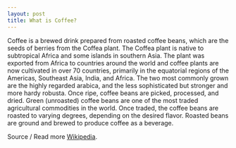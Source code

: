 ```yaml
---
layout: post
title: What is Coffee?
---
```

Coffee is a brewed drink prepared from roasted coffee beans, which are the seeds of berries from the Coffea plant. The Coffea plant is native to subtropical Africa and some islands in southern Asia. The plant was exported from Africa to countries around the world and coffee plants are now cultivated in over 70 countries, primarily in the equatorial regions of the Americas, Southeast Asia, India, and Africa. The two most commonly grown are the highly regarded arabica, and the less sophisticated but stronger and more hardy robusta. Once ripe, coffee beans are picked, processed, and dried. Green (unroasted) coffee beans are one of the most traded agricultural commodities in the world. Once traded, the coffee beans are roasted to varying degrees, depending on the desired flavor. Roasted beans are ground and brewed to produce coffee as a beverage.

Source / Read more [Wikipedia](https://en.wikipedia.org/wiki/Coffee).
